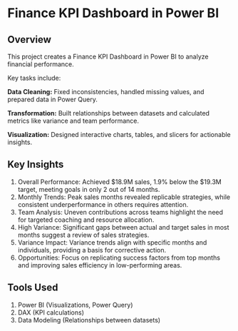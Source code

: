# Finance KPI Dashboard in Power BI

## Overview

This project creates a Finance KPI Dashboard in Power BI to analyze financial performance. 

Key tasks include:

**Data Cleaning:** Fixed inconsistencies, handled missing values, and prepared data in Power Query.

**Transformation:** Built relationships between datasets and calculated metrics like variance and team performance.

**Visualization:** Designed interactive charts, tables, and slicers for actionable insights.

## Key Insights

1. Overall Performance: Achieved $18.9M sales, 1.9% below the $19.3M target, meeting goals in only 2 out of 14 months.
2. Monthly Trends: Peak sales months revealed replicable strategies, while consistent underperformance in others requires attention.
3. Team Analysis: Uneven contributions across teams highlight the need for targeted coaching and resource allocation.
4. High Variance: Significant gaps between actual and target sales in most months suggest a review of sales strategies.
5. Variance Impact: Variance trends align with specific months and individuals, providing a basis for corrective action.
6. Opportunities: Focus on replicating success factors from top months and improving sales efficiency in low-performing areas.

## Tools Used

1. Power BI (Visualizations, Power Query)
2. DAX (KPI calculations)
3. Data Modeling (Relationships between datasets)
